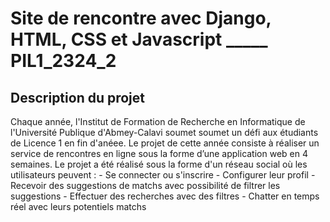 # Site de rencontre avec Django, HTML, CSS et Javascript _____ PIL1_2324_2 

## Description du projet 
  Chaque année, l'Institut de Formation de Recherche en Informatique de l'Université Publique d'Abmey-Calavi soumet soumet un défi aux étudiants de Licence 1 en fin d'anéee. Le projet de cette année consiste à réaliser un service de rencontres en ligne sous la forme d’une application web en 4 semaines.
  Le projet a été réalisé sous la forme d'un réseau social où les utilisateurs peuvent : 
    - Se connecter ou s'inscrire
    - Configurer leur profil
    - Recevoir des suggestions de matchs avec possibilité de filtrer les suggestions
    - Effectuer des recherches avec des filtres
    - Chatter en temps réel avec leurs potentiels matchs



